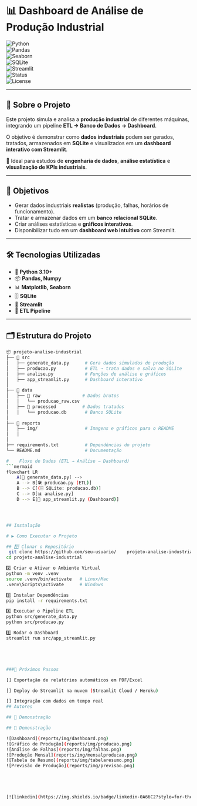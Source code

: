 # 📊 Dashboard de Análise de Produção Industrial

![Python](https://img.shields.io/badge/Python-3.10%2B-blue?logo=python)  
![Pandas](https://img.shields.io/badge/Pandas-Data%20Analysis-orange?logo=pandas)  
![Seaborn](https://img.shields.io/badge/Seaborn-Visualization-9cf?logo=plotly)  
![SQLite](https://img.shields.io/badge/SQLite-Database-lightgrey?logo=sqlite)  
![Streamlit](https://img.shields.io/badge/Streamlit-Dashboard-ff4b4b?logo=streamlit)  
![Status](https://img.shields.io/badge/Status-Em%20Desenvolvimento-yellow)  
![License](https://img.shields.io/badge/License-MIT-green)

---

## 📌 Sobre o Projeto
Este projeto simula e analisa a **produção industrial** de diferentes máquinas, integrando um pipeline **ETL → Banco de Dados → Dashboard**.  

O objetivo é demonstrar como **dados industriais** podem ser gerados, tratados, armazenados em **SQLite** e visualizados em um **dashboard interativo com Streamlit**.  

🔎 Ideal para estudos de **engenharia de dados**, **análise estatística** e **visualização de KPIs industriais**.

---

## 🎯 Objetivos
- Gerar dados industriais **realistas** (produção, falhas, horários de funcionamento).  
- Tratar e armazenar dados em um **banco relacional SQLite**.  
- Criar análises estatísticas e **gráficos interativos**.  
- Disponibilizar tudo em um **dashboard web intuitivo** com Streamlit.  

---

## 🛠️ Tecnologias Utilizadas
- 🐍 **Python 3.10+**
- 📦 **Pandas, Numpy**
- 📊 **Matplotlib, Seaborn**
- 🗄️ **SQLite**
- 🚀 **Streamlit**
- 🔧 **ETL Pipeline**

---

## 🗂️ Estrutura do Projeto

```bash
📦 projeto-analise-industrial
├── 📂 src
│   ├── generate_data.py      # Gera dados simulados de produção
│   ├── producao.py           # ETL → trata dados e salva no SQLite
│   ├── analise.py            # Funções de análise e gráficos
│   ├── app_streamlit.py      # Dashboard interativo
│
├── 📂 data
│   ├── 📂 raw                # Dados brutos
│   │   └── producao_raw.csv
│   ├── 📂 processed          # Dados tratados
│   │   └── producao.db       # Banco SQLite
│
├── 📂 reports
│   ├── img/                  # Imagens e gráficos para o README
│   │   
│
├── requirements.txt          # Dependências do projeto
└── README.md                 # Documentação

#    Fluxo de Dados (ETL → Análise → Dashboard)
```mermaid
flowchart LR
    A[📄 generate_data.py] -->
    A --> B[🛠️ producao.py (ETL)]
    B --> C[(🗄️ SQLite: producao.db)]
    C --> D[📊 analise.py]
    D --> E[🚀 app_streamlit.py (Dashboard)]




## Instalação

# ▶️ Como Executar o Projeto

## 1️⃣ Clonar o Repositório
 git clone https://github.com/seu-usuario/    projeto-analise-industrial.git
cd projeto-analise-industrial

2️⃣ Criar e Ativar o Ambiente Virtual
python -m venv .venv
source .venv/bin/activate   # Linux/Mac
.venv\Scripts\activate      # Windows

3️⃣ Instalar Dependências
pip install -r requirements.txt

4️⃣ Executar o Pipeline ETL
python src/generate_data.py
python src/producao.py

5️⃣ Rodar o Dashboard
streamlit run src/app_streamlit.py





###🚀 Próximos Passos

[] Exportação de relatórios automáticos em PDF/Excel

[] Deploy do Streamlit na nuvem (Streamlit Cloud / Heroku)

[] Integração com dados em tempo real
## Autores

## 📸 Demonstração

## 📸 Demonstração

![Dashboard](reports/img/dashboard.png)
![Gráfico de Produção](reports/img/producao.png)
![Análise de Falhas](reports/img/falhas.png)
![Produção Mensal](reports/img/mensalproducao.png)
![Tabela de Resumo](reports/img/tabelaresumo.png)
![Previsão de Produção](reports/img/previsao.png)





[![linkedin](https://img.shields.io/badge/linkedin-0A66C2?style=for-the-badge&logo=linkedin&logoColor=white)](https://www.linkedin.com/in/marco-pinheiro-34256b373/)


